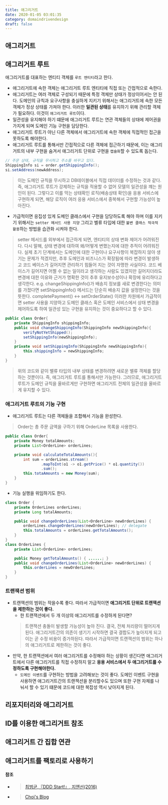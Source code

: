```yaml
---
title: 애그리거트
date: 2020-01-05 03:01:35
category: domaindrivendesign
draft: false
---
```


## 애그리거트

## 애그리거트 루트
애그리거트를 대표하는 엔티티 객체를 `루트 엔티티`라고 한다. 
- 애그리거트에 속한 객체는 애그리거트 루트 엔티티에 직접 또는 간접적으로 속한다.
- 애그리거트는 여러 객체로 구성되기 때문에 특정 객체만 상태가 정상이어서는 안 된다. 도메인의 규칙과 요구사항을 충실하게 지키기 위해서는 애그리거트에 속한 모든 객체가 정상 상태를 가져야 한다. 이러한 **일관된 상태**를 유지하기 위해 관리할 객체가 필요하다. 이것이 `애그리거트 루트`이다.
- 일관성을 유지해야 하기 떄문에 애그리거트 루트는 연관 객체들의 상태에 제어권을 가지게 되며 도메인 기능 구현을 담당한다.
- 애그리거트 루트가 아닌 다른 객체에서 애그리거트에 속한 객체에 직접적인 접근을 못하도록 해야한다.
- 애그리거트 루트를 통해서만 간접적으로 다른 객체에 접근하기 때문에, 이는 애그리거트의 내부 구현을 숨겨서 애그리거트 단위로 구현을 `캡슐화`할 수 있도록 돕는다. 
```java
// 주문 상태, 규칙을 무시하고 주소를 바꾸고 있다.
ShippingInfo si = order.getShippingInfo();
si.setAddress(newAddress);
```
> 이는 도메인 규칙을 무시하고 DB테이블에서 직접 데이터를 수정하는 것과 같다. 즉, 애그리거트 루트가 강제하는 규칙을 적용할 수 없어 모델의 일관성을 꺠는 원인이 된다. 
그렇다고 이를 막는 상태확인 로직(배송상태 확인)을 응용 서비스에 구현하게 되면, 해당 로직이 여러 응용 서비스에서 중복해서 구현할 가능성이 높아진다.

- 가급적이면 응집성 있게 도메인 클래스에서 구현을 담당하도록 해야 하며 이를 지키기 위해서는 `setter 메서드 사용 지양` 그리고 벨류 타입에 대한 `불변 클래스 적극적 활용`하는 방법을 습관화 시켜야 한다.
> setter 메서드를 외부에서 접근하게 되면, 엔티티의 상태 변화 제어가 어려워진다. 다시 말해, 상태 변경에 대하여 왜/어떻게 변했는지에 대한 추적이 어려워진다.
실제 초기 단계에서는 도메인에 대한 구현이나 요구사항이 복잡하지 않아 생기는 문제가 적겠지만, 추후 도메인과 비즈니스가 확장됨에 따라 변경이 발생하고 코드 베이스가 길어지면 관리하기 힘들어 지는 것이 자명한 사실이다. 코드 베이스가 길어지면 어쩔 수 없는 일이라고 생각하는 사람도 있겠지만 길어지더라도 변경에 대한 이유와 근거가 명확한 것이 추후 유지보수성이나 확장에 유리하다고 생각한다. e.g. changeShippingInfo()가 배송지 정보를 새로 변경한다는 의미를 가졌다면 setShippingInfo() 메서드는 단순히 배송지 값을 설정한다는 것을 뜻한다. completePayment() <-> setOrderState()
이러한 차원에서 가급적이면 setter 사용을 지양하고 도메인 클래스 혹은 도메인 서비스에서 상태 변경을 제어하도록 하여 일관성 있는 구현을 유지하는 것이 중요하다고 할 수 있다.
```java
public class Order{
    private ShippingInfo shippingInfo;
    public void changeShippingInfo(ShippingInfo newShippingInfo){
        verifyNotYetShipped();
        setShippingInfo(newShippingInfo);
    }
    private void setShippingInfo(ShippingInfo newShippingInfo){
        this.shippingInfo = newShippingInfo;
    }
}
```
> 위의 코드와 같이 밸류 타입의 내부 상태를 변경하려면 새로운 밸류 객체를 할당하는 것뿐이다. 즉, 애그리거트 루트를 통해서만 가능한다. 그러므로, 애그리거트 루트가 도메인 규칙을 올바르게만 구현하면 애그리거트 전체의 일관성을 올바르게 유지할 수 있다.

### 애그리거트 루트의 기능 구현
- 애그리거트 루트는 다른 객체들을 조합해서 기능을 완성한다.
> Order는 총 주문 금액을 구하기 위해 OrderLine 목록을 사용한다.
```java
public class Order{
    private Money totalAmounts;
    private List<OrderLine> orderLines;

    private void calculateTotalAmounts(){
        int sum = orderLines.stream()
                .mapToInt(o1 -> o1.getPrice() * o1.quantity())
                .sum();
        this.totaAmounts = new Money(sum);
    }
}
```
- 기능 실행을 위임하기도 한다.
```java
class Order {
    private OrderLines orderLines;
    private Long totalAmounts;

    public void changeOrderLines(List<OrderLine> newOrderLines) {
        orderLines.changeOrderLines(newOrderLines); // delegate
        this.totalAmounts = orderLines.getTotalAmounts();
    }
}
class OrderLines {
    private List<OrderLine> orderLines;

    public Money getTotalAmounts() { ......; } 
    public void changeOrderLines(List<OrderLine> newOrderLines) {
        this.orderLines = newOrderLines;
    }
}
```

### 트랜잭션 범위
- 트랜잭션의 범위는 작을수록 좋다. 따라서 가급적이면 **애그리거트 단위로 트랜잭션을 제한하는 것이 좋다.**
  - 한 트랜잭션에서 두 개 이상의 애그리거트를 수정하게 된다면?
  > 트랜잭션 충돌이 발생할 가능성이 높아 진다. 결국, 전체 처리량이 떨어지게 된다.
  > 애그리거트간의 의존이 생기기 시작하면 결국 결합도가 높아지게 되고 이는 곧 수정 비용이 증가하된다. 따라서 가급적이면 트랜잭션의 범위는 하나의 애그리거트로 제한하는 것이 좋다.
- 만약, 한 트랜잭션에서 여러 애그리거트를 수정해야 하는 상황이 생긴다면 애그리거트에서 다른 애그리거트를 직접 수정하지 말고 **응용 서비스에서 두 애그리거트를 수정하도록 구현해야한다.**
  - `도메인 이벤트`를 구현하는 방법을 고려해보는 것이 좋다. 도메인 이벤트 구현을 사용하면 애그리거트간의 트랜잭션을 분리할수도 있으며 또한 구현 자체를 나눠서 할 수 있기 떄문에 코드에 대한 복잡성 역시 낮아지게 된다.


## 리포지터리와 애그리거트

## ID를 이용한 애그리거트 참조

## 애그리거트 간 집합 연관

## 애그리거트를 팩토리로 사용하기





#### 참조
- > [최범균,『DDD Start!』, 지앤선(2016)](https://www.aladin.co.kr/shop/wproduct.aspx?ItemId=84000742)
- > [Choi's Blog](https://stylishc.tistory.com/146)